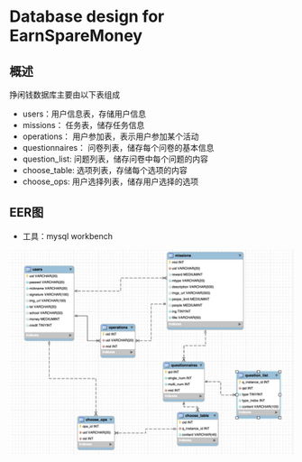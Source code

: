 # Database design for EarnSpareMoney
## 概述
挣闲钱数据库主要由以下表组成
* users：用户信息表，存储用户信息
* missions： 任务表，储存任务信息
* operations： 用户参加表，表示用户参加某个活动
* questionnaires： 问卷列表，储存每个问卷的基本信息
* question_list: 问题列表，储存问卷中每个问题的内容
* choose_table: 选项列表，存储每个选项的内容
* choose_ops: 用户选择列表，储存用户选择的选项

## EER图
* 工具：mysql workbench

![](images/db_eer.jpg)
